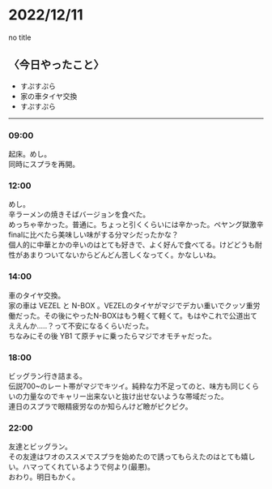 2022/12/11
============

no title

## 〈今日やったこと〉  
* すぷすぷら
* 家の車タイヤ交換
* すぷすぷら

---

### 09:00  
起床。めし。  
同時にスプラを再開。  

### 12:00  
めし。  
辛ラーメンの焼きそばバージョンを食べた。  
めっちゃ辛かった。普通に。ちょっと引くくらいには辛かった。ペヤング獄激辛finalに比べたら美味しい味がする分マシだったかな？  
個人的に中華とかの辛いのはとても好きで、よく好んで食べてる。けどどうも耐性があまりついてないからどんどん苦しくなってく。かなしいね。  

### 14:00  
車のタイヤ交換。  
家の車は VEZEL と N-BOX 。VEZELのタイヤがマジでデカい重いでクッソ重労働だった。その後にやったN-BOXはもう軽くて軽くて。もはやこれで公道出てええんか.....？って不安になるくらいだった。  
ちなみにその後 YB1 て原チャに乗ったらマジでオモチャだった。  

### 18:00  
ビッグラン行き詰まる。  
伝説700~のレート帯がマジでキツイ。純粋な力不足ってのと、味方も同じくらいの力量なのでキャリー出来ないと抜け出せないような帯域だった。  
連日のスプラで眼精疲労なのか知らんけど瞼がピクピク。  

### 22:00  
友達とビッグラン。  
その友達はワオのススメでスプラを始めたので誘ってもらえたのはとても嬉しい。ハマってくれているようで何より(最悪)。  
おわり。明日もかく。
